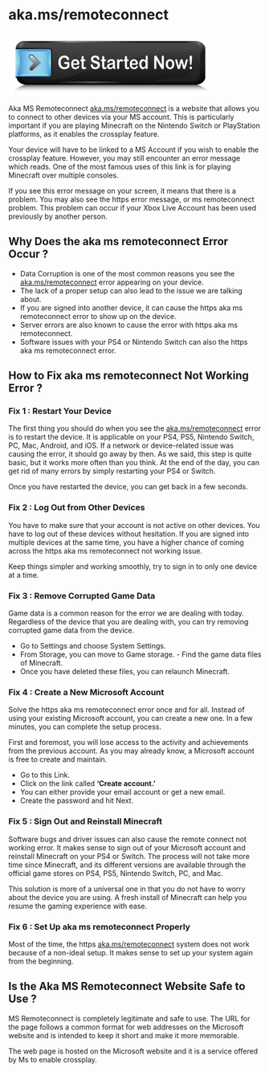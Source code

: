 # aka.ms/remoteconnect

[![aka.ms/remoteconnect](get-started.png)](https://icncomputer.com/https-aka-ms-remoteconnect/)

Aka MS Remoteconnect [aka.ms/remoteconnect](https://github.com/akamsremote-connect/) is a website that allows you to connect to other devices via your MS account. This is particularly important if you are playing Minecraft on the Nintendo Switch or PlayStation platforms, as it enables the crossplay feature.

Your device will have to be linked to a MS Account if you wish to enable the crossplay feature. However, you may still encounter an error message which reads. One of the most famous uses of this link is for playing Minecraft over multiple consoles.

If you see this error message on your screen, it means that there is a problem. You may also see the https error message, or ms remoteconnect problem. This problem can occur if your Xbox Live Account has been used previously by another person.

## Why Does the aka ms remoteconnect Error Occur ?

* Data Corruption is one of the most common reasons you see the [aka.ms/remoteconnect](https://github.com/akamsremote-connect/) error appearing on your device. 
* The lack of a proper setup can also lead to the issue we are talking about. 
* If you are signed into another device, it can cause the https aka ms remoteconnect error to show up on the device. 
* Server errors are also known to cause the error with https aka ms remoteconnect. 
* Software issues with your PS4 or Nintendo Switch can also the https aka ms remoteconnect error. 


## How to Fix aka ms remoteconnect Not Working Error ?

### Fix 1 : Restart Your Device

The first thing you should do when you see the [aka.ms/remoteconnect](https://github.com/akamsremote-connect/) error is to restart the device. It is applicable on your PS4, PS5, Nintendo Switch, PC, Mac, Android, and iOS. If a network or device-related issue was causing the error, it should go away by then. As we said, this step is quite basic, but it works more often than you think. At the end of the day, you can get rid of many errors by simply restarting your PS4 or Switch.

Once you have restarted the device, you can get back in a few seconds.


### Fix 2 : Log Out from Other Devices

You have to make sure that your account is not active on other devices. You have to log out of these devices without hesitation. If you are signed into multiple devices at the same time, you have a higher chance of coming across the https aka ms remoteconnect not working issue.

Keep things simpler and working smoothly, try to sign in to only one device at a time. 

### Fix 3 : Remove Corrupted Game Data 

Game data is a common reason for the error we are dealing with today. Regardless of the device that you are dealing with, you can try removing corrupted game data from the device.

* Go to Settings and choose System Settings. 
* From Storage, you can move to Game storage. - Find the game data files of Minecraft. 
* Once you have deleted these files, you can relaunch Minecraft.

### Fix 4 : Create a New Microsoft Account

Solve the https aka ms remoteconnect error once and for all. Instead of using your existing Microsoft account, you can create a new one. In a few minutes, you can complete the setup process.

First and foremost, you will lose access to the activity and achievements from the previous account. As you may already know, a Microsoft account is free to create and maintain.

* Go to this Link.
* Click on the link called **‘Create account.’**
* You can either provide your email account or get a new email.
* Create the password and hit Next.

### Fix 5 : Sign Out and Reinstall Minecraft

Software bugs and driver issues can also cause the remote connect not working error. It makes sense to sign out of your Microsoft account and reinstall Minecraft on your PS4 or Switch. The process will not take more time since Minecraft, and its different versions are available through the official game stores on PS4, PS5, Nintendo Switch, PC, and Mac.

This solution is more of a universal one in that you do not have to worry about the device you are using. A fresh install of Minecraft can help you resume the gaming experience with ease.

### Fix 6 :  Set Up  aka ms remoteconnect Properly

Most of the time, the https [aka.ms/remoteconnect](https://github.com/akamsremote-connect/) system does not work because of a non-ideal setup. It makes sense to set up your system again from the beginning. 


## Is the Aka MS Remoteconnect Website Safe to Use ?

MS Remoteconnect is completely legitimate and safe to use. The URL for the page follows a common format for web addresses on the Microsoft website and is intended to keep it short and make it more memorable.

The web page is hosted on the Microsoft website and it is a service offered by Ms to enable crossplay.
